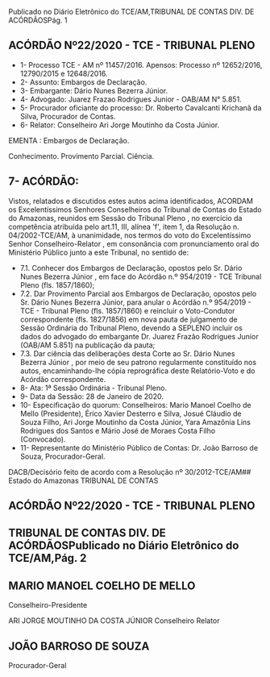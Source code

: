 Publicado  no  Diário  Eletrônico do TCE/AM,TRIBUNAL DE CONTAS DIV. DE ACÓRDÃOSPág. 1

## ACÓRDÃO Nº22/2020 - TCE - TRIBUNAL PLENO

- 1- Processo TCE - AM nº 11457/2016. Apensos: Processo nº  12652/2016, 12790/2015 e 12648/2016.
- 2- Assunto: Embargos de Declaração.
- 3- Embargante: Dário Nunes Bezerra Júnior.
- 4- Advogado: Juarez Frazao Rodrigues Junior - OAB/AM N° 5.851.
- 5- Procurador  oficiante  do  processo: Dr. Roberto  Cavalcanti  Krichanã  da  Silva, Procurador de Contas.
- 6- Relator: Conselheiro Ari Jorge Moutinho da Costa Júnior.

EMENTA : Embargos de Declaração.

Conhecimento. Provimento Parcial. Ciência.

## 7- ACÓRDÃO:

Vistos, relatados e discutidos estes autos acima identificados, ACORDAM os Excelentíssimos Senhores Conselheiros do Tribunal de Contas do Estado do Amazonas, reunidos  em  Sessão  do Tribunal  Pleno ,  no  exercício  da  competência  atribuída  pelo art.11,  III,  alínea  'f',  item  1,  da  Resolução  n.  04/2002-TCE/AM, à  unanimidade, nos termos  do  voto  do  Excelentíssimo  Senhor  Conselheiro-Relator ,  em  consonância com pronunciamento oral do Ministério Público junto a este Tribunal, no sentido de:

- 7.1. Conhecer dos  Embargos  de  Declaração,  opostos  pelo Sr.  Dário Nunes Bezerra Júnior , em face do Acórdão n.º 954/2019 - TCE Tribunal Pleno (fls. 1857/1860);
- 7.2. Dar Provimento Parcial aos Embargos de Declaração, opostos pelo Sr. Dário Nunes Bezerra Júnior, para anular o Acórdão n.º 954/2019 - TCE - Tribunal Pleno (fls. 1857/1860) e reincluir o Voto-Condutor correspondente  (fls.  1827/1856)  em  nova  pauta  de  julgamento  de Sessão Ordinária do Tribunal Pleno, devendo a SEPLENO incluir os dados  do  advogado  do  embargante  Dr.  Juarez  Frazão  Rodrigues Junior (OAB/AM 5.851) na publicação da pauta;
- 7.3. Dar  ciência das  deliberações  desta  Corte  ao Sr.  Dário  Nunes Bezerra  Júnior , por  meio  de  seu  patrono  regularmente  constituído nos autos, encaminhando-lhe cópia reprográfica deste Relatório-Voto e do Acórdão correspondente.
- 8- Ata: 1ª Sessão Ordinária - Tribunal Pleno.
- 9- Data da Sessão: 28 de Janeiro de 2020.
- 10-  Especificação do quorum: Conselheiros: Mario Manoel Coelho de Mello (Presidente), Érico Xavier Desterro e Silva, Josué Cláudio de Souza Filho, Ari Jorge Moutinho da Costa Júnior, Yara Amazônia Lins Rodrigues dos Santos e Mário José de Moraes Costa Filho (Convocado).
- 11-  Representante  do  Ministério  Público  de  Contas: Dr. João  Barroso  de  Souza, Procurador-Geral.

DACB/Decisório feito de acordo com a Resolução nº 30/2012-TCE/AM## Estado do Amazonas TRIBUNAL DE CONTAS

## ACÓRDÃO Nº22/2020 - TCE - TRIBUNAL PLENO

## TRIBUNAL DE CONTAS DIV. DE ACÓRDÃOSPublicado  no  Diário  Eletrônico do TCE/AM,Pág. 2

## MARIO MANOEL COELHO DE MELLO

Conselheiro-Presidente

ARI JORGE MOUTINHO DA COSTA JÚNIOR Conselheiro Relator

## JOÃO BARROSO DE SOUZA

Procurador-Geral